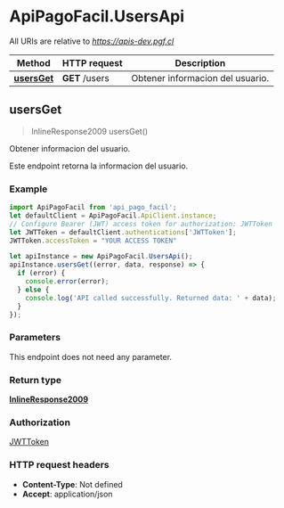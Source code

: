 # ApiPagoFacil.UsersApi

All URIs are relative to *https://apis-dev.pgf.cl*

Method | HTTP request | Description
------------- | ------------- | -------------
[**usersGet**](UsersApi.md#usersGet) | **GET** /users | Obtener informacion del usuario.



## usersGet

> InlineResponse2009 usersGet()

Obtener informacion del usuario.

Este endpoint retorna la informacion del usuario.

### Example

```javascript
import ApiPagoFacil from 'api_pago_facil';
let defaultClient = ApiPagoFacil.ApiClient.instance;
// Configure Bearer (JWT) access token for authorization: JWTToken
let JWTToken = defaultClient.authentications['JWTToken'];
JWTToken.accessToken = "YOUR ACCESS TOKEN"

let apiInstance = new ApiPagoFacil.UsersApi();
apiInstance.usersGet((error, data, response) => {
  if (error) {
    console.error(error);
  } else {
    console.log('API called successfully. Returned data: ' + data);
  }
});
```

### Parameters

This endpoint does not need any parameter.

### Return type

[**InlineResponse2009**](InlineResponse2009.md)

### Authorization

[JWTToken](../README.md#JWTToken)

### HTTP request headers

- **Content-Type**: Not defined
- **Accept**: application/json

